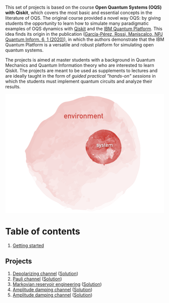 This set of projects is based on the course **Open Quantum Systems (OQS) with Qiskit**, which covers the most basic and essential concepts in the literature of OQS. The original course provided a novel way OQS: by giving students the opportunity to learn how to simulate many paradigmatic examples of OQS dynamics with [Qiskit](https://qiskit.org) and the [IBM Quantum Platform](https://quantum-computing.ibm.com). This idea finds its origin in the publication ([García-Pérez, Rossi, Maniscalco, NPJ Quantum Inform. 6, 1 (2020)](https://www.nature.com/articles/s41534-019-0235-y)), in which the authors demonstrate that the IBM Quantum Platform is a versatile and robust platform for simulating open quantum systems.


The projects is aimed at master students with a background in Quantum Mechanics and Quantum Information theory who are interested to learn Qiskit. The projects are meant to be used as supplements to lectures and are ideally taught in the form of *guided practical "hands-on" sessions* in which the students must implement quantum circuits and analyze their results.

<img src="images/oqs.001.png"/>

# Table of contents

1. [Getting started](getting_started.html)

## Projects

1. [Depolarizing channel](project_1-depolarizing_channel.html) ([Solution](project_1-solution.html))
2. [Pauli channel](project_2-pauli_channel.html) ([Solution](project_2-solution.html))
3. [Markovian reservoir engineering](project_3-reservoir-engineering.html) ([Solution](project_3-solution.html))
4. [Amplitude damping channel](project_4-amplitude_damping.html) ([Solution](project_4-solution.html))
5. [Amplitude damping channel](final_project.html) ([Solution](final_project-solutions.html))